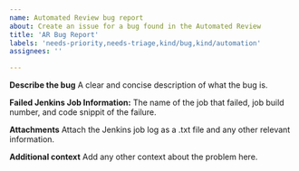 ```yaml
---
name: Automated Review bug report
about: Create an issue for a bug found in the Automated Review
title: 'AR Bug Report'
labels: 'needs-priority,needs-triage,kind/bug,kind/automation'
assignees: ''

---
```


**Describe the bug**
A clear and concise description of what the bug is.

**Failed Jenkins Job Information:**
The name of the job that failed, job build number, and code snippit of the failure.

**Attachments**
Attach the Jenkins job log as a .txt file and any other relevant information.

**Additional context**
Add any other context about the problem here.

